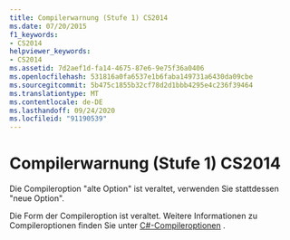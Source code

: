 ```yaml
---
title: Compilerwarnung (Stufe 1) CS2014
ms.date: 07/20/2015
f1_keywords:
- CS2014
helpviewer_keywords:
- CS2014
ms.assetid: 7d2aef1d-fa14-4675-87e6-9e75f36a0406
ms.openlocfilehash: 531816a0fa6537e1b6faba149731a6430da09cbe
ms.sourcegitcommit: 5b475c1855b32cf78d2d1bbb4295e4c236f39464
ms.translationtype: MT
ms.contentlocale: de-DE
ms.lasthandoff: 09/24/2020
ms.locfileid: "91190539"
---
```

# <a name="compiler-warning-level-1-cs2014"></a>Compilerwarnung (Stufe 1) CS2014

Die Compileroption "alte Option" ist veraltet, verwenden Sie stattdessen "neue Option".  
  
 Die Form der Compileroption ist veraltet. Weitere Informationen zu Compileroptionen finden Sie unter [C#-Compileroptionen](../language-reference/compiler-options/index.md) .
